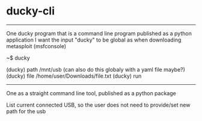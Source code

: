 # ducky-cli

---

One ducky program that is a command line program published as a python application
I want the input "ducky" to be global as when downloading metasploit (msfconsole)

~$ ducky

(ducky) path /mnt/usb (can also do this globaly with a yaml file maybe?)
(ducky) file /home/user/Downloads/file.txt
(ducky) run

---

One as a straight command line tool, published as a python package


List current connected USB, so the user does not need to provide/set new path for the usb
